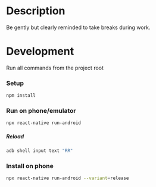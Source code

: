 # Description
Be gently but clearly reminded to take breaks during work.

# Development
Run all commands from the project root

### Setup
```sh
npm install
```

### Run on phone/emulator
```sh
npx react-native run-android
```

##### Reload
```sh
adb shell input text "RR"
```

### Install on phone
```sh
npx react-native run-android --variant=release
```